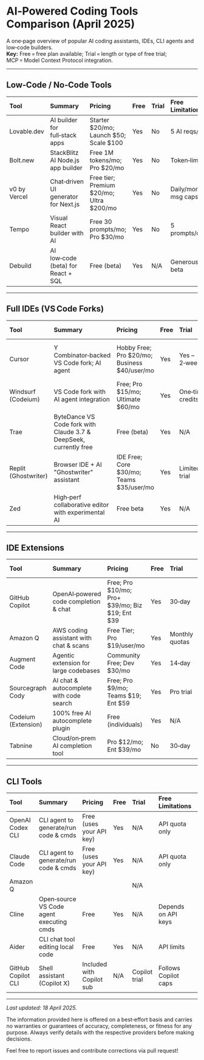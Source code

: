 # AI‑Powered Coding Tools Comparison (April 2025)

A one‑page overview of popular AI coding assistants, IDEs, CLI agents and low‑code builders.  
**Key:** Free = free plan available; Trial = length or type of free trial; MCP = Model Context Protocol integration.

---

## Low‑Code / No‑Code Tools

| Tool         | Summary                              | Pricing                                  | Free   | Trial   | Free Limitations       | MCP   | Observations             |
|:-------------|:-------------------------------------|:-----------------------------------------|:-------|:--------|:-----------------------|:------|:-------------------------|
| Lovable.dev  | AI builder for full‑stack apps       | Starter $20/mo; Launch $50; Scale $100   | Yes    | No      | 5 AI reqs/day          | No    | Quick MVPs               |
| Bolt.new     | StackBlitz AI Node.js app builder    | Free 1M tokens/mo; Pro $20/mo            | Yes    | No      | Token‑limited          | No    | Generous free tokens     |
| v0 by Vercel | Chat‑driven UI generator for Next.js | Free tier; Premium $20/mo; Ultra $200/mo | Yes    | No      | Daily/monthly msg caps | No    | Seamless Vercel deploy   |
| Tempo        | Visual React builder with AI         | Free 30 prompts/mo; Pro $30/mo           | Yes    | No      | 5 prompts/day          | No    | Collaborative design‑dev |
| Debuild      | AI low‑code (beta) for React + SQL   | Free (beta)                              | Yes    | N/A     | Generous in beta       | No    | Free during beta         |

---

## Full IDEs (VS Code Forks)

| Tool                 | Summary                                                                          | Pricing                                      | Free   | Trial            | Free Limitations                            | MCP   | Observations                     |
|:---------------------|:---------------------------------------------------------------------------------|:---------------------------------------------|:-------|:-----------------|:--------------------------------------------|:------|:---------------------------------|
| Cursor               | Y Combinator‑backed VS Code fork; AI agent                                       | Hobby Free; Pro $20/mo; Business $40/user/mo | Yes    | Yes – 2‑week     | 2 000 completions & 50 GPT‑4/Claude reqs/mo | Yes   | Agentic mode; closed‑source fork |
| Windsurf (Codeium)   | VS Code fork with AI agent integration                                           | Free; Pro $15/mo; Ultimate $60/mo            | Yes    | One‑time credits |                                             | Yes   |                                  |
| Trae                 | ByteDance VS Code fork with Claude 3.7 & DeepSeek, currently free                | Free (beta)                                  | Yes    | N/A              | None at launch                              | No    | Unlimited Claude usage now       |
| Replit (Ghostwriter) | Browser IDE + AI "Ghostwriter" assistant                                         | IDE Free; Core $30/mo; Teams $35/user/mo     | Yes    | Limited trial    | One‑time AI credits                         | Yes   | Strong free IDE, paid AI         |
| Zed                  | High‑perf collaborative editor with experimental AI                              | Free beta                                    | Yes    | N/A              | Beta rate limits                            | Yes   | Focus on speed & collaboration   |

---

## IDE Extensions

| Tool                     | Summary                                 | Pricing                                         | Free   | Trial          | Free Limitations                | MCP   | Observations             |
|:-------------------------|:----------------------------------------|:------------------------------------------------|:-------|:---------------|:--------------------------------|:------|:-------------------------|
| GitHub Copilot           | OpenAI‑powered code completion & chat   | Free; Pro $10/mo; Pro+ $39/mo; Biz $19; Ent $39 | Yes    | 30‑day         | 2 000 completions & 50 chats/mo | Yes   | Free for students/OSS    |
| Amazon Q                 | AWS coding assistant with chat & scans  | Free Tier; Pro $19/user/mo                      | Yes    | Monthly quotas | 50 chats & 5 gens/mo            | Yes   | Great for AWS APIs       |
| Augment Code             | Agentic extension for large codebases   | Community Free; Dev $30/mo                      | Yes    | 14‑day         | ~3 000 msgs/mo                  | Yes   | Open‑source core         |
| Sourcegraph Cody         | AI chat & autocomplete with code search | Free; Pro $9/mo; Teams $19; Ent $59             | Yes    | Pro trial      | 200 chats/mo                    | Yes   | Excellent for multi‑repo |
| Codeium (Extension)      | 100% free AI autocomplete plugin        | Free (individuals)                              | Yes    | N/A            | None                            | Yes   | Top free alternative     |
| Tabnine                  | Cloud/on‑prem AI completion tool        | Pro $12/mo; Ent $39/mo                          | No     | 30‑day         | n/a                             | No    | Free plan discontinued   |

---

## CLI Tools

| Tool               | Summary                                   | Pricing                    | Free   | Trial         | Free Limitations     | MCP   | Observations          |
|:-------------------|:------------------------------------------|:---------------------------|:-------|:--------------|:---------------------|:------|:----------------------|
| OpenAI Codex CLI   | CLI agent to generate/run code & cmds     | Free (uses your API key)   | Yes    | N/A           | API quota only       | No    | Open‑source           |
| Claude Code        | CLI agent to generate/run code & cmds     | Free (uses your API key)   | Yes    | N/A           | API quota only       | No    |                       |
| Amazon Q           |                                           |                            |        | N/A           |                      | No    |                       |
| Cline              | Open‑source VS Code agent executing cmds  | Free                       | Yes    | N/A           | Depends on API keys  | Yes   | MCP tools marketplace |
| Aider              | CLI chat tool editing local code          | Free                       | Yes    | N/A           | API limits           | No    | Great for refactors   |
| GitHub Copilot CLI | Shell assistant (Copilot X)               | Included with Copilot sub  | N/A    | Copilot trial | Follows Copilot caps | No    | Tech preview          |

---


*Last updated: 18 April 2025.*

The information provided here is offered on a best‑effort basis and carries no warranties or guarantees of accuracy, completeness, or fitness for any purpose. Always verify details with the respective providers before making decisions.

Feel free to report issues and contribute corrections via pull request!
